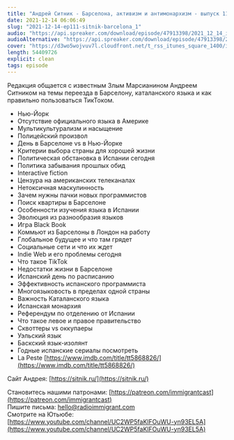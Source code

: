 ```yaml
---
title: "Андрей Ситник - Барселона, активизм и антимонархизм - выпуск 111"
date: 2021-12-14 06:06:49
slug: "2021-12-14-ep111-sitnik-barcelona_1"
audio: "https://api.spreaker.com/download/episode/47913398/2021_12_14_icast_ep111_sitnik_barcelona.mp3"
audioAlternative: "https://api.spreaker.com/download/episode/47913398/2021_12_14_icast_ep111_sitnik_barcelona.mp3"
cover: "https://d3wo5wojvuv7l.cloudfront.net/t_rss_itunes_square_1400/images.spreaker.com/original/82e9aee196e7dcd2bdfa4f247904d291.jpg"
length: 54409726
explicit: clean
tags: episode
---
```


Редакция общается с известным Злым Марсианином Андреем Ситником на темы переезда в Барселону, каталанского языка и как правильно пользоваться ТикТоком.  
  
* Нью-Йорк  
* Отсутствие официального языка в Америке  
* Мультикультурализм и насыщение  
* Полицейский произвол  
* День в Барселоне vs в Нью-Йорке  
* Критерии выбора страны для хорошей жизни  
* Политическая обстановка в Испании сегодня  
* Политика забывания прошлых обид  
* Interactive fiction  
* Цензура на американских телеканалах  
* Нетоксичная маскулинность  
* Зачем нужны пачки новых программистов  
* Поиск квартиры в Барселоне  
* Особенности изучения языка в Испании  
* Эволюция из разнообразия языков  
* Игра Black Book  
* Коммьют из Барселоны в Лондон на работу  
* Глобальное будущее и что там грядет  
* Социальные сети и что их ждет  
* Indie Web и его проблемы сегодня  
* Что такое TikTok  
* Недостатки жизни в Барселоне  
* Испанский день по расписанию  
* Эффективность испанского программиста  
* Многоязыковость в пределах одной страны  
* Важность Каталанского языка  
* Испанская монархия  
* Референдум по отделению от Испании  
* Что такое левое и правое правительство  
* Сквоттеры vs оккупаеры  
* Уэльский язык  
* Баскский язык-изолянт  
* Годные испанские сериалы посмотреть  
* La Peste [https://www.imdb.com/title/tt5868826/](https://www.imdb.com/title/tt5868826/)  
  
Сайт Андрея: [https://sitnik.ru/](https://sitnik.ru/)  
  
Становитесь нашими патронами: [https://patreon.com/immigrantcast](https://patreon.com/immigrantcast)  
Пишите письма: [hello@radioimmigrant.com](mailto:hello@radioimmigrant.com)  
Смотрите на Ютьюбе: [https://www.youtube.com/channel/UC2WP5faKlFOuWU-yn93EL5A](https://www.youtube.com/channel/UC2WP5faKlFOuWU-yn93EL5A)
